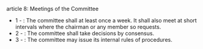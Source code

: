article 8: Meetings of the Committee 

<ul>
			<li>1 - : The committee shall at least once a week. It shall also meet at short intervals where the chairman or any member so requests. <ul>
			</ul></li>			<li>2 - : The committee shall take decisions by consensus. <ul>
			</ul></li>			<li>3 - : The committee may issue its internal rules of procedures.<ul>
			</ul></li></ul>